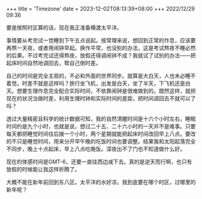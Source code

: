 +++
title = 'Timezone'
date = 2023-12-02T08:13:39+08:00
+++
2022/12/29 09:36

要是按照时区算的话，现在我正准备横渡太平洋。

事情要从考完试一觉睡到下午五点说起。按常理来说，想回到正常的作息，应该要再熬一天夜，或者用闹钟早起。换作平常，也没别的办法，这是考试熬夜不睡必然的后果。不过考完试还得熬夜，放假还得调闹钟不成？我就试了试别的办法——把起床时间自然地调回去，帮自己倒时差。

自己的时间是完全主观的，不必和外面的世界同步。就算是大白天，人也未必睡不着觉。时差不就是这样吗？旅行坐飞机，出发是白天，坐了半天，下飞机还是白天。想要生理作息完全配合实际时间，不依靠闹钟是很难做到的。既然这样，就把现在的状况当做时差，利用生理时钟和实际时间的差距，把时间调回去不就可以了吗？

透过大量精密且科学的统计数据可知，我的自然清醒时间是十六个小时左右，睡眠时间约是九个小时，也就是说，想过二十五、二十六小时的一天并不是难事。只要每天都把睡觉时间往后拨一个小时，两个星期就能把起床时间改回早上八点。要改的不只是睡觉时间，用来分开早午晚的吃饭时间也要调整。结果我和太阳起落完全不同步，晚上十点起床，早上八点吃晚饭。深夜出不了门也不知道做什么好。

现在的体感时间是GMT-6，还要一直往西边减下去。真的是逆天而行啊，也只有放假的时候能让我这样折腾了。

大概不能在新年前回到东八区。太平洋的水好凉。我到底要在哪个时区，过哪里的新年呢？